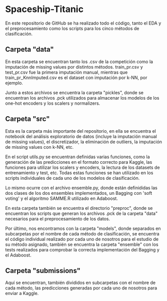 # Spaceship-Titanic

En este repositorio de GitHub se ha realizado todo el código, tanto el EDA y el preprocesamiento como los scripts para los cinco métodos de clasificación.

## Carpeta "data"

En esta carpeta se encuentran tanto los .csv de la competición como la imputación de missing values por distintos métodos. train_pr.csv y test_pr.csv fue la primera imputación manual, mientras que train_pr_KnnImputed.csv es el dataset con imputación por k-NN, por ejemplo.

Junto a estos archivos se encuentra la carpeta "pickles", donde se encuentran los archivos .pck utilizados para almacenar los modelos de los one-hot encoders y los scalers y normalizers.

## Carpeta "src"

Esta es la carpeta más importante del repositorio, en ella se encuentra el notebook del análisis exploratorio de datos (incluye la imputación manual de missing values), el discretizador, la eliminación de outliers, la imputación de missing values con k-NN, etc.

En el script utils.py se encuentran definidas varias funciones, como la generación de las predicciones en el formato correcto para Kaggle, las funciones para utilizar los scalers y encoders, la lectura de los datasets de entrenamiento y test, etc. Todas estas funciones se han utilizado en los scripts individuales de cada uno de los modelos de clasificación.

Lo mismo ocurre con el archivo ensemble.py, donde están definididas las dos clases de los dos ensembles implementados, un Bagging con 'soft voting' y el algoritmo SAMME.R utilizado en Adaboost.

En esta carpeta también se encuentra el directorio "preproc", donde se encuentran los scripts que generan los archivos .pck de la carpeta "data" necesarios para el preprocesamiento de los datos.

Por último, nos encontramos con la carpeta "models", donde separados en subcarpetas por el nombre de cada método de clasificación, se encuentra el código individual realizado por cada uno de nosotros para el estudio de su método asignado, también se encuentra la carpeta "ensemble" con los tests realizados para comprobar la correcta implementación del Bagging y el Adaboost.

## Carpeta "submissions"

Aquí se encuentran, también divididos en subcarpetas con el nombre de cada método, las predicciones generadas por cada uno de nosotros para enviar a Kaggle.
